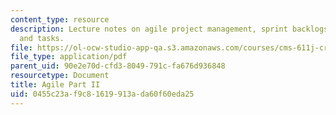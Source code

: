 ```yaml
---
content_type: resource
description: Lecture notes on agile project management, sprint backlogs, tasklists,
  and tasks.
file: https://ol-ocw-studio-app-qa.s3.amazonaws.com/courses/cms-611j-creating-video-games-fall-2014/0455c23af9c81619913ada60f60eda25_MITCMS_611JF14_AgileLec2.pdf
file_type: application/pdf
parent_uid: 90e2e70d-cfd3-8049-791c-fa676d936848
resourcetype: Document
title: Agile Part II
uid: 0455c23a-f9c8-1619-913a-da60f60eda25
---
```

